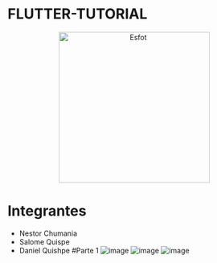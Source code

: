 # FLUTTER-TUTORIAL
<div>
<p align='center'>
<img src="https://esfot.epn.edu.ec/images/headers/logo_esfot_buho.png" alt="Esfot" width="300px">
</p>
</div>

# Integrantes
- Nestor Chumania
- Salome Quispe
- Daniel Quishpe
#Parte 1
![image](https://github.com/RotsenCH/flutter-tutorial-master/assets/117753370/6228a445-bca8-4bb0-ab9d-0fcaa2462f72)
![image](https://github.com/RotsenCH/flutter-tutorial-master/assets/85651718/f5de3c53-dfd1-4f8f-86ba-4040584c0887)
![image](https://github.com/RotsenCH/flutter-tutorial-master/assets/85651718/fb872743-53cd-40d2-ba54-bc4e56866647)

